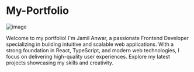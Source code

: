 # My-Portfolio

![image](https://github.com/user-attachments/assets/fa6cd67b-64c6-4ccc-b888-4572c5709a7f)


Welcome to my portfolio! I'm Jamil Anwar, a passionate Frontend Developer specializing in building intuitive and scalable web applications. With a strong foundation in React, TypeScript, and modern web technologies, I focus on delivering high-quality user experiences. Explore my latest projects showcasing my skills and creativity.
